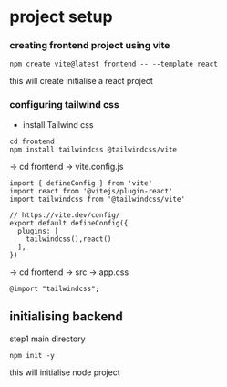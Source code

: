 # project setup

### creating frontend project using vite 

``` 
npm create vite@latest frontend -- --template react 
```
this will create initialise a react project 

### configuring tailwind css

- install Tailwind css
```
cd frontend
npm install tailwindcss @tailwindcss/vite
```
-> cd frontend -> vite.config.js 
```
import { defineConfig } from 'vite'
import react from '@vitejs/plugin-react'
import tailwindcss from '@tailwindcss/vite'

// https://vite.dev/config/
export default defineConfig({
  plugins: [
    tailwindcss(),react()
  ],
})
```
-> cd frontend -> src -> app.css
```
@import "tailwindcss";
```

## initialising backend 
step1
main directory 

```
npm init -y 
 ```
this will initialise node project 




